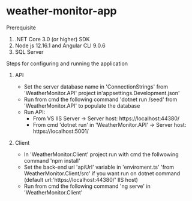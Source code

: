 # weather-monitor-app

Prerequisite
  1. .NET Core 3.0 (or higher) SDK
  2. Node js 12.16.1 and Angular CLI 9.0.6
  3. SQL Server

Steps for configuring and running the application

  1. API
      - Set the server database name in 'ConnectionStrings' from 'WeatherMonitor.API' project in'appsettings.Development.json'
      - Run from cmd the following command 'dotnet run /seed' from 'WeatherMonitor.API' to populate the database 
      - Run API:
        - From VS IIS Server -> Server host: https://localhost:44380/
        - From cmd 'dotnet run' in 'WeatherMonitor.API' -> Server host: https://localhost:5001/
  
  2. Client
      - In 'WeatherMonitor.Client' project run with cmd the follwowing command 'npm install'
      - Set the back-end url 'apiUrl' variable in 'enviroment.ts' 'from WeatherMonitor.Client/src' if you want run on dotnet command (default url:'https://localhost:44380/' IIS host)
      - Run from cmd the following command 'ng serve' in 'WeatherMonitor.Client'
